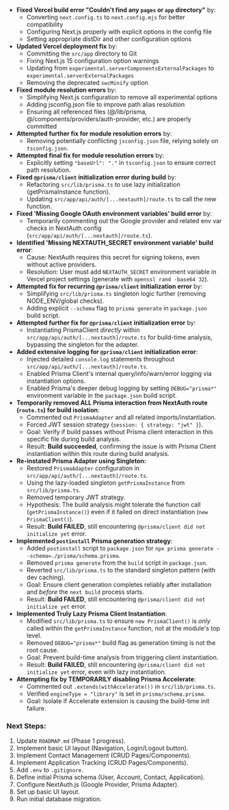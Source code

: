 *   **Fixed Vercel build error "Couldn't find any `pages` or `app` directory"** by:
    *   Converting `next.config.ts` to `next.config.mjs` for better compatibility
    *   Configuring Next.js properly with explicit options in the config file
    *   Setting appropriate distDir and other configuration options
*   **Updated Vercel deployment fix** by:
    *   Committing the `src/app` directory to Git
    *   Fixing Next.js 15 configuration option warnings
    *   Updating from `experimental.serverComponentsExternalPackages` to `experimental.serverExternalPackages`
    *   Removing the deprecated `swcMinify` option
*   **Fixed module resolution errors** by:
    *   Simplifying Next.js configuration to remove all experimental options
    *   Adding jsconfig.json file to improve path alias resolution
    *   Ensuring all referenced files (@/lib/prisma, @/components/providers/auth-provider, etc.) are properly committed
*   **Attempted further fix for module resolution errors** by:
    *   Removing potentially conflicting `jsconfig.json` file, relying solely on `tsconfig.json`.
*   **Attempted final fix for module resolution errors** by:
    *   Explicitly setting `"baseUrl": "."` in `tsconfig.json` to ensure correct path resolution.
*   **Fixed `@prisma/client` initialization error during build** by:
    *   Refactoring `src/lib/prisma.ts` to use lazy initialization (getPrismaInstance function).
    *   Updating `src/app/api/auth/[...nextauth]/route.ts` to call the new function.
*   **Fixed 'Missing Google OAuth environment variables' build error** by:
    *   Temporarily commenting out the Google provider and related env var checks in NextAuth config (`src/app/api/auth/[...nextauth]/route.ts`).
*   **Identified 'Missing NEXTAUTH_SECRET environment variable' build error**:
    *   Cause: NextAuth requires this secret for signing tokens, even without active providers.
    *   Resolution: User must add `NEXTAUTH_SECRET` environment variable in Vercel project settings (generate with `openssl rand -base64 32`).
*   **Attempted fix for recurring `@prisma/client` initialization error** by:
    *   Simplifying `src/lib/prisma.ts` singleton logic further (removing NODE_ENV/global checks).
    *   Adding explicit `--schema` flag to `prisma generate` in `package.json` build script.
*   **Attempted further fix for `@prisma/client` initialization error** by:
    *   Instantiating PrismaClient *directly* within `src/app/api/auth/[...nextauth]/route.ts` for build-time analysis, bypassing the singleton for the adapter.
*   **Added extensive logging for `@prisma/client` initialization error**:
    *   Injected detailed `console.log` statements throughout `src/app/api/auth/[...nextauth]/route.ts`.
    *   Enabled Prisma Client's internal query/info/warn/error logging via instantiation options.
    *   Enabled Prisma's deeper debug logging by setting `DEBUG="prisma*"` environment variable in the `package.json` build script.
*   **Temporarily removed ALL Prisma interaction from NextAuth route (`route.ts`) for build isolation**:
    *   Commented out `PrismaAdapter` and all related imports/instantiation.
    *   Forced JWT session strategy (`session: { strategy: "jwt" }`).
    *   Goal: Verify if build passes without Prisma client interaction in this specific file during build analysis.
    *   Result: **Build succeeded**, confirming the issue is with Prisma Client instantiation within this route during build analysis.
*   **Re-instated Prisma Adapter using Singleton:**
    *   Restored `PrismaAdapter` configuration in `src/app/api/auth/[...nextauth]/route.ts`.
    *   Using the lazy-loaded singleton `getPrismaInstance` from `src/lib/prisma.ts`.
    *   Removed temporary JWT strategy.
    *   Hypothesis: The build analysis might tolerate the function call (`getPrismaInstance()`) even if it failed on direct instantiation (`new PrismaClient()`).
    *   Result: **Build FAILED**, still encountering `@prisma/client did not initialize yet` error.
*   **Implemented `postinstall` Prisma generation strategy**:
    *   Added `postinstall` script to `package.json` for `npx prisma generate --schema=./prisma/schema.prisma`.
    *   Removed `prisma generate` from the `build` script in `package.json`.
    *   Reverted `src/lib/prisma.ts` to the standard singleton pattern (with dev caching).
    *   Goal: Ensure client generation completes reliably after installation and *before* the `next build` process starts.
    *   Result: **Build FAILED**, still encountering `@prisma/client did not initialize yet` error.
*   **Implemented Truly Lazy Prisma Client Instantiation**:
    *   Modified `src/lib/prisma.ts` to ensure `new PrismaClient()` is *only* called within the `getPrismaInstance` function, not at the module's top level.
    *   Removed `DEBUG="prisma*"` build flag as generation timing is not the root cause.
    *   Goal: Prevent build-time analysis from triggering client instantiation.
    *   Result: **Build FAILED**, still encountering `@prisma/client did not initialize yet` error, even with lazy instantiation.
*   **Attempting fix by TEMPORARILY disabling Prisma Accelerate**:
    *   Commented out `.extends(withAccelerate())` in `src/lib/prisma.ts`.
    *   Verified `engineType = "library"` is set in `prisma/schema.prisma`.
    *   Goal: Isolate if Accelerate extension is causing the build-time init failure.

### Next Steps:

1.  Update `ROADMAP.md` (Phase 1 progress).
2.  Implement basic UI layout (Navigation, Login/Logout button).
3.  Implement Contact Management (CRUD Pages/Components).
4.  Implement Application Tracking (CRUD Pages/Components).
5.  Add `.env` to `.gitignore`.
6.  Define initial Prisma schema (User, Account, Contact, Application).
7.  Configure NextAuth.js (Google Provider, Prisma Adapter).
8.  Set up basic UI layout.
9.  Run initial database migration.